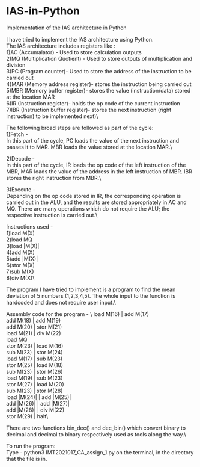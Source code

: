 # IAS-in-Python
Implementation of the IAS architecture in Python

I have tried to implement the IAS architecture using Python.\
The IAS architecture includes registers like :\
1)AC (Accumalator) - Used to store calculation outputs\
2)MQ (Multiplication Quotient) - Used to store outputs of multiplication and division\
3)PC (Program counter)- Used to store the address of the instruction to be carried out\
4)MAR (Memory address register)- stores the instruction being carried out\
5)MBR (Memory buffer register)- stores the value (instruction/data) stored at the location MAR\
6)IR (Instruction register)- holds the op code of the current instruction\
7)IBR (Instruction buffer register)- stores the next instruction (right instruction) to be implemented next)\\



The following broad steps are followed as part of the cycle:\
1)Fetch -\
In this part of the cycle, PC loads the value of the next instruction and passes it to MAR. MBR loads the value stored at the location MAR.\

2)Decode - \
In this part of the cycle, IR loads the op code of the left instruction of the MBR, MAR loads the value of the address in the left instruction of MBR. IBR stores the right instruction from MBR.\

3)Execute - \
Depending on the op code stored in IR, the corresponding operation is carried out in the ALU, and the results are stored appropriately in AC and MQ. There are many operations which do not require the ALU; the respective instruction is carried out.\


Instructions used -\
1)load M(X)\
2)load MQ\
3)load |M(X)|\
4)add M(X)\
5)add |M(X)|\
6)stor M(X)\
7)sub M(X)\
8)div M(X)\\




The program I have tried to implement is a program to find the mean deviation of 5 numbers (1,2,3,4,5). The whole input to the function is hardcoded and does not require user input.\\

Assembly code for the program - \ 
load M(16) | add M(17)\
add M(18) | add M(19)\
add M(20) | stor M(21)\
load M(21) | div M(22)\
load MQ\
stor M(23) | load M(16)\
sub M(23) | stor M(24)\
load M(17) | sub M(23)\
stor M(25) | load M(18)\
sub M(23) | stor M(26)\
load M(19) | sub M(23)\
stor M(27) | load M(20)\
sub M(23) | stor M(28)\
load |M(24)| | add |M(25)|\
add |M(26)| | add |M(27)|\
add |M(28)| | div M(22)\
stor M(29) | halt\\


There are two functions bin_dec() and dec_bin() which convert binary to decimal and decimal to binary respectively used as tools along the way.\\

To run the program:\
Type - python3 IMT2021017_CA_assign_1.py on the terminal, in the directory that the file is in.
